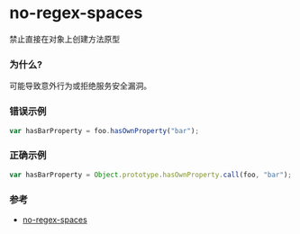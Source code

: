 # no-regex-spaces

禁止直接在对象上创建方法原型

### 为什么?

可能导致意外行为或拒绝服务安全漏洞。

### 错误示例

```js
var hasBarProperty = foo.hasOwnProperty("bar");
```

### 正确示例

```js
var hasBarProperty = Object.prototype.hasOwnProperty.call(foo, "bar");
```

### 参考

- [no-regex-spaces](https://eslint.org/docs/rules/no-regex-spaces)
